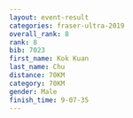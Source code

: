 ```yaml
---
layout: event-result 
categories: fraser-ultra-2019 
overall_rank: 8
rank: 8
bib: 7023
first_name: Kok Kuan
last_name: Chu
distance: 70KM
category: 70KM
gender: Male
finish_time: 9-07-35
---
```

